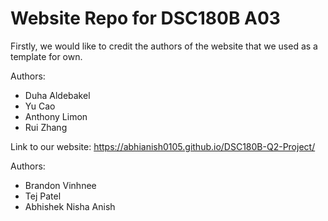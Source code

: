 # Website Repo for DSC180B A03

Firstly, we would like to credit the authors of the website that we used as a template for own.

Authors:
* Duha Aldebakel
* Yu Cao
* Anthony Limon
* Rui Zhang


Link to our website: https://abhianish0105.github.io/DSC180B-Q2-Project/


Authors:
* Brandon Vinhnee
* Tej Patel
* Abhishek Nisha Anish
